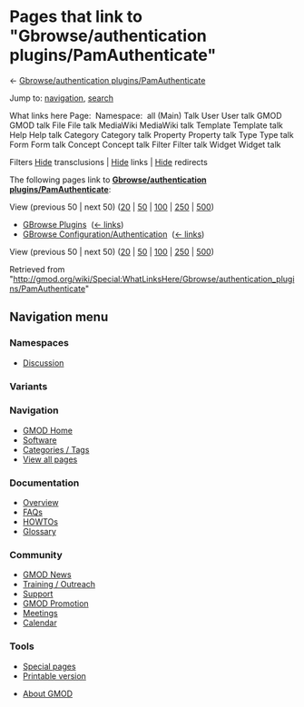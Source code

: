 <div id="mw-page-base" class="noprint">

</div>

<div id="mw-head-base" class="noprint">

</div>

<div id="content" class="mw-body" role="main">

<span id="top"></span>

<div id="mw-js-message" style="display:none;">

</div>



# <span dir="auto">Pages that link to "Gbrowse/authentication plugins/PamAuthenticate"</span>

<div id="bodyContent">

<div id="contentSub">

← [Gbrowse/authentication
plugins/PamAuthenticate](/wiki/Gbrowse/authentication_plugins/PamAuthenticate "Gbrowse/authentication plugins/PamAuthenticate")

</div>

<div id="jump-to-nav" class="mw-jump">

Jump to: [navigation](#mw-navigation), [search](#p-search)

</div>

<div id="mw-content-text">

What links here Page:  Namespace:  all (Main) Talk User User talk GMOD
GMOD talk File File talk MediaWiki MediaWiki talk Template Template talk
Help Help talk Category Category talk Property Property talk Type Type
talk Form Form talk Concept Concept talk Filter Filter talk Widget
Widget talk

Filters
[Hide](/mediawiki/index.php?title=Special:WhatLinksHere/Gbrowse/authentication_plugins/PamAuthenticate&hidetrans=1 "Special:WhatLinksHere/Gbrowse/authentication plugins/PamAuthenticate")
transclusions \|
[Hide](/mediawiki/index.php?title=Special:WhatLinksHere/Gbrowse/authentication_plugins/PamAuthenticate&hidelinks=1 "Special:WhatLinksHere/Gbrowse/authentication plugins/PamAuthenticate")
links \|
[Hide](/mediawiki/index.php?title=Special:WhatLinksHere/Gbrowse/authentication_plugins/PamAuthenticate&hideredirs=1 "Special:WhatLinksHere/Gbrowse/authentication plugins/PamAuthenticate")
redirects

The following pages link to **[Gbrowse/authentication
plugins/PamAuthenticate](/wiki/Gbrowse/authentication_plugins/PamAuthenticate "Gbrowse/authentication plugins/PamAuthenticate")**:

View (previous 50 \| next 50)
([20](/mediawiki/index.php?title=Special:WhatLinksHere/Gbrowse/authentication_plugins/PamAuthenticate&limit=20 "Special:WhatLinksHere/Gbrowse/authentication plugins/PamAuthenticate")
\|
[50](/mediawiki/index.php?title=Special:WhatLinksHere/Gbrowse/authentication_plugins/PamAuthenticate&limit=50 "Special:WhatLinksHere/Gbrowse/authentication plugins/PamAuthenticate")
\|
[100](/mediawiki/index.php?title=Special:WhatLinksHere/Gbrowse/authentication_plugins/PamAuthenticate&limit=100 "Special:WhatLinksHere/Gbrowse/authentication plugins/PamAuthenticate")
\|
[250](/mediawiki/index.php?title=Special:WhatLinksHere/Gbrowse/authentication_plugins/PamAuthenticate&limit=250 "Special:WhatLinksHere/Gbrowse/authentication plugins/PamAuthenticate")
\|
[500](/mediawiki/index.php?title=Special:WhatLinksHere/Gbrowse/authentication_plugins/PamAuthenticate&limit=500 "Special:WhatLinksHere/Gbrowse/authentication plugins/PamAuthenticate"))

- [GBrowse Plugins](/wiki/GBrowse_Plugins "GBrowse Plugins") ‎
  <span class="mw-whatlinkshere-tools">([←
  links](/mediawiki/index.php?title=Special:WhatLinksHere&target=GBrowse+Plugins "Special:WhatLinksHere"))</span>
- [GBrowse
  Configuration/Authentication](/wiki/GBrowse_Configuration/Authentication "GBrowse Configuration/Authentication")
  ‎ <span class="mw-whatlinkshere-tools">([←
  links](/mediawiki/index.php?title=Special:WhatLinksHere&target=GBrowse+Configuration%2FAuthentication "Special:WhatLinksHere"))</span>

View (previous 50 \| next 50)
([20](/mediawiki/index.php?title=Special:WhatLinksHere/Gbrowse/authentication_plugins/PamAuthenticate&limit=20 "Special:WhatLinksHere/Gbrowse/authentication plugins/PamAuthenticate")
\|
[50](/mediawiki/index.php?title=Special:WhatLinksHere/Gbrowse/authentication_plugins/PamAuthenticate&limit=50 "Special:WhatLinksHere/Gbrowse/authentication plugins/PamAuthenticate")
\|
[100](/mediawiki/index.php?title=Special:WhatLinksHere/Gbrowse/authentication_plugins/PamAuthenticate&limit=100 "Special:WhatLinksHere/Gbrowse/authentication plugins/PamAuthenticate")
\|
[250](/mediawiki/index.php?title=Special:WhatLinksHere/Gbrowse/authentication_plugins/PamAuthenticate&limit=250 "Special:WhatLinksHere/Gbrowse/authentication plugins/PamAuthenticate")
\|
[500](/mediawiki/index.php?title=Special:WhatLinksHere/Gbrowse/authentication_plugins/PamAuthenticate&limit=500 "Special:WhatLinksHere/Gbrowse/authentication plugins/PamAuthenticate"))

</div>

<div class="printfooter">

Retrieved from
"<http://gmod.org/wiki/Special:WhatLinksHere/Gbrowse/authentication_plugins/PamAuthenticate>"

</div>

<div id="catlinks" class="catlinks catlinks-allhidden">

</div>

<div class="visualClear">

</div>

</div>

</div>

<div id="mw-navigation">

## Navigation menu

<div id="mw-head">



<div id="left-navigation">

<div id="p-namespaces" class="vectorTabs" role="navigation"
aria-labelledby="p-namespaces-label">

### Namespaces


- <span id="ca-talk"><a
  href="/mediawiki/index.php?title=Talk:Gbrowse/authentication_plugins/PamAuthenticate&amp;action=edit&amp;redlink=1"
  accesskey="t"
  title="Discussion about the content page [t]">Discussion</a></span>

</div>

<div id="p-variants" class="vectorMenu emptyPortlet" role="navigation"
aria-labelledby="p-variants-label">

### 

### Variants[](#)

<div class="menu">

</div>

</div>

</div>





</div>

</div>

</div>

<div id="mw-panel">

<div id="p-logo" role="banner">

<a href="/wiki/Main_Page"
style="background-image: url(http://gmod.org/images/GMOD-cogs.png);"
title="Visit the main page"></a>

</div>

<div id="p-Navigation" class="portal" role="navigation"
aria-labelledby="p-Navigation-label">

### Navigation

<div class="body">

- <span id="n-GMOD-Home">[GMOD Home](/wiki/Main_Page)</span>
- <span id="n-Software">[Software](/wiki/GMOD_Components)</span>
- <span id="n-Categories-.2F-Tags">[Categories /
  Tags](/wiki/Categories)</span>
- <span id="n-View-all-pages">[View all
  pages](/wiki/Special:AllPages)</span>

</div>

</div>

<div id="p-Documentation" class="portal" role="navigation"
aria-labelledby="p-Documentation-label">

### Documentation

<div class="body">

- <span id="n-Overview">[Overview](/wiki/Overview)</span>
- <span id="n-FAQs">[FAQs](/wiki/Category:FAQ)</span>
- <span id="n-HOWTOs">[HOWTOs](/wiki/Category:HOWTO)</span>
- <span id="n-Glossary">[Glossary](/wiki/Glossary)</span>

</div>

</div>

<div id="p-Community" class="portal" role="navigation"
aria-labelledby="p-Community-label">

### Community

<div class="body">

- <span id="n-GMOD-News">[GMOD News](/wiki/GMOD_News)</span>
- <span id="n-Training-.2F-Outreach">[Training /
  Outreach](/wiki/Training_and_Outreach)</span>
- <span id="n-Support">[Support](/wiki/Support)</span>
- <span id="n-GMOD-Promotion">[GMOD
  Promotion](/wiki/GMOD_Promotion)</span>
- <span id="n-Meetings">[Meetings](/wiki/Meetings)</span>
- <span id="n-Calendar">[Calendar](/wiki/Calendar)</span>

</div>

</div>

<div id="p-tb" class="portal" role="navigation"
aria-labelledby="p-tb-label">

### Tools

<div class="body">

- <span id="t-specialpages"><a href="/wiki/Special:SpecialPages" accesskey="q"
  title="A list of all special pages [q]">Special pages</a></span>
- <span id="t-print"><a
  href="/mediawiki/index.php?title=Special:WhatLinksHere/Gbrowse/authentication_plugins/PamAuthenticate&amp;printable=yes"
  rel="alternate" accesskey="p"
  title="Printable version of this page [p]">Printable version</a></span>

</div>

</div>

</div>

</div>

<div id="footer" role="contentinfo">

- <span id="footer-places-about">[About
  GMOD](/wiki/GMOD:About "GMOD:About")</span>

<!-- -->






</div>
